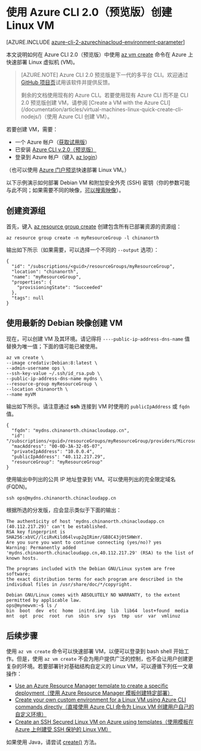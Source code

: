 <properties
    pageTitle="使用 Azure CLI 2.0（预览版）创建 Linux VM | Azure"
    description="使用 Azure CLI 2.0（预览版）创建 Linux VM。"
    services="virtual-machines-linux"
    documentationcenter="author: squillace"
    manager="timlt" />  

<tags
    ms.assetid="82005a05-053d-4f52-b0c2-9ae2e51f7a7e"
    ms.service="virtual-machines-linux"
    ms.devlang="NA"
    ms.topic="hero-article"
    ms.tgt_pltfrm="vm-linux"
    ms.workload="infrastructure"
    ms.date="09/26/2016"
    wacn.date="12/20/2016"
    ms.author="rasquill" />  


# 使用 Azure CLI 2.0（预览版）创建 Linux VM

[AZURE.INCLUDE [azure-cli-2-azurechinacloud-environment-parameter](../../includes/azure-cli-2-azurechinacloud-environment-parameter.md)]

本文说明如何在 Azure CLI 2.0（预览版）中使用 [az vm create](https://docs.microsoft.com/cli/azure/vm#create) 命令在 Azure 上快速部署 Linux 虚拟机 (VM)。

> [AZURE.NOTE] 
Azure CLI 2.0 预览版是下一代的多平台 CLI。欢迎通过 [GitHub 项目页](https://github.com/Azure/azure-cli)试用该软件并提供反馈。
><p>
><p>剩余的文档使用现有的 Azure CLI。若要使用现有 Azure CLI 而不是 CLI 2.0 预览版创建 VM，请参阅 [Create a VM with the Azure CLI](/documentation/articles/virtual-machines-linux-quick-create-cli-nodejs/)（使用 Azure CLI 创建 VM）。

若要创建 VM，需要：

* 一个 Azure 帐户（[获取试用版](/pricing/1rmb-trial/)）
* 已安装 [Azure CLI v.2.0（预览版）](https://github.com/Azure/azure-cli#installation)
* 登录到 Azure 帐户（键入 [az login](https://docs.microsoft.com/cli/azure/#login)）

（也可以使用 [Azure 门户预览](/documentation/articles/virtual-machines-linux-quick-create-portal/)快速部署 Linux VM。）

以下示例演示如何部署 Debian VM 和附加安全外壳 (SSH) 密钥（你的参数可能与此不同；如果需要不同的映像，[可以搜索映像](/documentation/articles/virtual-machines-linux-cli-ps-findimage/)）。

## 创建资源组

首先，键入 [az resource group create](https://docs.microsoft.com/cli/azure/group#create) 创建包含所有已部署资源的资源组：

    az resource group create -n myResourceGroup -l chinanorth

输出如下所示（如果需要，可以选择一个不同的 `--output` 选项）：

    {
      "id": "/subscriptions/<guid>/resourceGroups/myResourceGroup",
      "location": "chinanorth",
      "name": "myResourceGroup",
      "properties": {
        "provisioningState": "Succeeded"
      },
      "tags": null
    }

## 使用最新的 Debian 映像创建 VM

现在，可以创建 VM 及其环境。请记得将 `----public-ip-address-dns-name` 值替换为唯一值；下面的值可能已被使用。

    az vm create \
    --image credativ:Debian:8:latest \
    --admin-username ops \
    --ssh-key-value ~/.ssh/id_rsa.pub \
    --public-ip-address-dns-name mydns \
    --resource-group myResourceGroup \
    --location chinanorth \
    --name myVM

输出如下所示。请注意通过 **ssh** 连接到 VM 时使用的 `publicIpAddress` 或 `fqdn` 值。

    {
      "fqdn": "mydns.chinanorth.chinacloudapp.cn",
      "id": "/subscriptions/<guid>/resourceGroups/myResourceGroup/providers/Microsoft.Compute/virtualMachines/myVM",
      "macAddress": "00-0D-3A-32-05-07",
      "privateIpAddress": "10.0.0.4",
      "publicIpAddress": "40.112.217.29",
      "resourceGroup": "myResourceGroup"
    }

使用输出中列出的公共 IP 地址登录到 VM。可以使用列出的完全限定域名 (FQDN)。

    ssh ops@mydns.chinanorth.chinacloudapp.cn

根据所选的分发版，应会显示类似于下面的输出：

    The authenticity of host 'mydns.chinanorth.chinacloudapp.cn (40.112.217.29)' can't be established.
    RSA key fingerprint is SHA256:xbVC//lciRvKild64lvup2qIRimr/GB8C43j0tSHWnY.
    Are you sure you want to continue connecting (yes/no)? yes
    Warning: Permanently added 'mydns.chinanorth.chinacloudapp.cn,40.112.217.29' (RSA) to the list of known hosts.

    The programs included with the Debian GNU/Linux system are free software;
    the exact distribution terms for each program are described in the
    individual files in /usr/share/doc/*/copyright.

    Debian GNU/Linux comes with ABSOLUTELY NO WARRANTY, to the extent
    permitted by applicable law.
    ops@mynewvm:~$ ls /
    bin  boot  dev  etc  home  initrd.img  lib  lib64  lost+found  media  mnt  opt  proc  root  run  sbin  srv  sys  tmp  usr  var  vmlinuz

## 后续步骤
使用 `az vm create` 命令可以快速部署 VM，以便可以登录到 bash shell 开始工作。但是，使用 `az vm create` 不会为用户提供广泛的控制，也不会让用户创建更复杂的环境。若要部署针对基础结构自定义的 Linux VM，可以遵循下列任一文章操作：

* [Use an Azure Resource Manager template to create a specific deployment（使用 Azure Resource Manager 模板创建特定部署）](/documentation/articles/virtual-machines-linux-cli-deploy-templates/)
* [Create your own custom environment for a Linux VM using Azure CLI commands directly（直接使用 Azure CLI 命令为 Linux VM 创建用户自己的自定义环境）](/documentation/articles/virtual-machines-linux-create-cli-complete/)
* [Create an SSH Secured Linux VM on Azure using templates（使用模板在 Azure 上创建受 SSH 保护的 Linux VM）](/documentation/articles/virtual-machines-linux-create-ssh-secured-vm-from-template/)

如果使用 Java，请尝试 [create()](https://docs.microsoft.com/java/api/com.microsoft.azure.management.compute._virtual_machine) 方法。

<!---HONumber=Mooncake_1212_2016-->